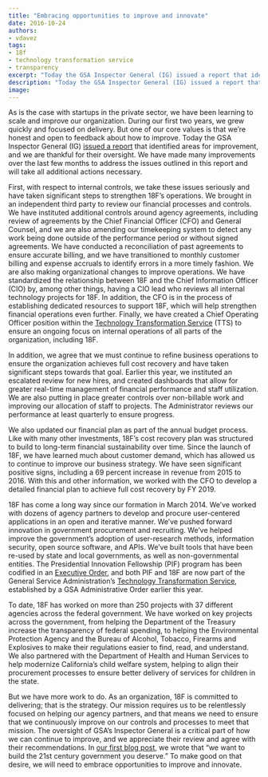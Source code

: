 ```yaml
---
title: "Embracing opportunities to improve and innovate"
date: 2016-10-24
authors:
- vdavez
tags:
- 18f
- technology transformation service
- transparency
excerpt: "Today the GSA Inspector General (IG) issued a report that identified areas for improvement, and we are thankful for their oversight. We have made many improvements over the last few months to address the issues outlined in this report and will take all additional actions necessary."
description: "Today the GSA Inspector General (IG) issued a report that identified areas for improvement, and we are thankful for their oversight. We have made many improvements over the last few months to address the issues outlined in this report and will take all additional actions necessary."
image:
---
```


As is the case with startups in the private sector, we have been
learning to scale and improve our organization. During our first two
years, we grew quickly and focused on delivery. But one of our core
values is that we’re honest and open to feedback about how to improve.
Today the GSA Inspector General (IG) [issued a
report](https://www.gsaig.gov/sites/default/files/ipa-reports/OIG%20EVALUATION%20REPORT_Evaluation%20of%2018F_%20JE17-001_October%2024%202016.pdf) that identified areas for
improvement, and we are thankful for their oversight. We have made many
improvements over the last few months to address the issues outlined in
this report and will take all additional actions necessary.

First, with respect to internal controls, we take these issues seriously
and have taken significant steps to strengthen 18F’s operations. We
brought in an independent third party to review our financial processes
and controls. We have instituted additional controls around agency
agreements, including review of agreements by the Chief Financial Officer (CFO) and General
Counsel, and we are also amending our timekeeping system to detect any
work being done outside of the performance period or without signed
agreements. We have conducted a reconciliation of past agreements to
ensure accurate billing, and we have transitioned to monthly customer
billing and expense accruals to identify errors in a more timely
fashion. We are also making organizational changes to improve
operations. We have standardized the relationship between 18F and the
Chief Information Officer (CIO) by, among other things, having a CIO lead who reviews all internal
technology projects for 18F. In addition, the CFO is in the process of
establishing dedicated resources to support 18F, which will help
strengthen financial operations even further. Finally, we have created a
Chief Operating Officer position within the 
[Technology Transformation Service](http://gsa.gov/tts) (TTS) to ensure an 
ongoing focus on internal operations of all parts of the organization, including 18F.

In addition, we agree that we must continue to refine business
operations to ensure the organization achieves full cost recovery and
have taken significant steps towards that goal. Earlier this year, we
instituted an escalated review for new hires, and created dashboards
that allow for greater real-time management of financial performance and
staff utilization. We are also putting in place greater controls over
non-billable work and improving our allocation of staff to projects. The
Administrator reviews our performance at least quarterly to ensure
progress.

We also updated our financial plan as part of the annual budget process.
Like with many other investments, 18F’s cost recovery plan was
structured to build to long-term financial sustainability over time.
Since the launch of 18F, we have learned much about customer demand,
which has allowed us to continue to improve our business strategy. We
have seen significant positive signs, including a 69 percent increase
in revenue from 2015 to 2016. With this and other information, we worked
with the CFO to develop a detailed financial plan to achieve full cost
recovery by FY 2019.

18F has come a long way since our formation in March 2014. We’ve worked
with dozens of agency partners to develop and procure user-centered
applications in an open and iterative manner. We’ve pushed forward
innovation in government procurement and recruiting. We’ve helped
improve the government’s adoption of user-research methods, information
security, open source software, and APIs. We’ve built tools that have
been re-used by state and local governments, as well as non-governmental
entities. The Presidential Innovation Fellowship (PIF) program has been
codified in an [Executive Order](https://www.whitehouse.gov/the-press-office/2015/08/17/executive-order-presidential-innovation-fellows-program), and
both PIF and 18F are now part of the General Service Administration’s
[Technology Transformation Service](http://gsa.gov/tts), established by a GSA Administrative
Order earlier this year.

To date, 18F has worked on more than 250 projects with 37 different
agencies across the federal government. We have worked on key projects
across the government, from helping the Department of the Treasury
increase the transparency of federal spending, to helping the
Environmental Protection Agency and the Bureau of Alcohol, Tobacco,
Firearms and Explosives to make their regulations easier to find, read,
and understand. We also partnered with the Department of Health and
Human Services to help modernize California’s child welfare system,
helping to align their procurement processes to ensure better delivery
of services for children in the state.

But we have more work to do. As an organization, 18F is committed to
delivering; that is the strategy. Our mission requires us to be
relentlessly focused on helping our agency partners, and that means we
need to ensure that we continuously improve on our controls and
processes to meet that mission. The oversight of GSA’s Inspector General
is a critical part of how we can continue to improve, and we appreciate
their review and agree with their recommendations. In [our first blog
post](https://18f.gsa.gov/2014/03/19/hello-world-we-are-18f/), we wrote that “we want to
build the 21st century government you deserve.” To make good on that
desire, we will need to embrace opportunities to improve and innovate.
